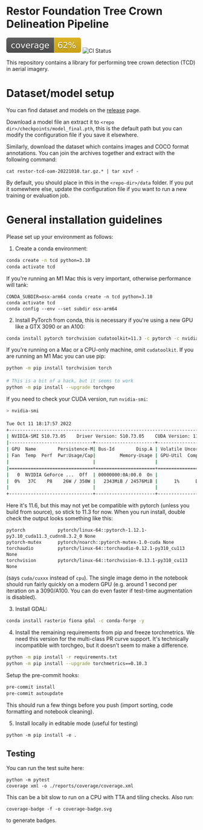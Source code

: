 # Restor Foundation Tree Crown Delineation Pipeline

![Coverage Status](coverage-badge.svg)
![CI Status](https://github.com/Restor-Foundation/tcd-pipeline/actions/workflows/python-test.yml/badge.svg)

This repository contains a library for performing tree crown detection (TCD) in aerial imagery.

# Dataset/model setup

You can find dataset and models on the [release](https://github.com/Restor-Foundation/tcd-pipeline/releases/latest) page.

Download a model file an extract it to `<repo dir>/checkpoints/model_final.pth`, this is the default path but you can modify the configuration file if you save it elsewhere.

Similarly, download the dataset which contains images and COCO format annotations. You can join the archives together and extract with the following command:

```
cat restor-tcd-oam-20221010.tar.gz.* | tar xzvf -
```

By default, you should place in this in the `<repo-dir>/data` folder. If you put it somewhere else, update the configuration file if you want to run a new training or evaluation job.

# General installation guidelines

Please set up your environment as follows:

1. Create a conda environment:

```bash
conda create -n tcd python=3.10
conda activate tcd
```

If you're running an M1 Mac this is very important, otherwise performance will tank:

```
CONDA_SUBDIR=osx-arm64 conda create -n tcd python=3.10
conda activate tcd
conda config --env --set subdir osx-arm64
```

2. Install PyTorch from conda, this is necessary if you're using a new GPU like a GTX 3090 or an A100:

```bash
conda install pytorch torchvision cudatoolkit=11.3 -c pytorch -c nvidia -y
```

If you're running on a Mac or a CPU-only machine, omit `cudatoolkit`. If you are running an M1 Mac you can use pip:

```bash
python -m pip install torchvision torch

# This is a bit of a hack, but it seems to work
python -m pip install --upgrade torchgeo
```

If you need to check your CUDA version, run `nvidia-smi`:

```bash
> nvidia-smi

Tue Oct 11 18:17:57 2022       
+-----------------------------------------------------------------------------+
| NVIDIA-SMI 510.73.05    Driver Version: 510.73.05    CUDA Version: 11.6     |
|-------------------------------+----------------------+----------------------+
| GPU  Name        Persistence-M| Bus-Id        Disp.A | Volatile Uncorr. ECC |
| Fan  Temp  Perf  Pwr:Usage/Cap|         Memory-Usage | GPU-Util  Compute M. |
|                               |                      |               MIG M. |
|===============================+======================+======================|
|   0  NVIDIA GeForce ...  Off  | 00000000:0A:00.0  On |                  N/A |
|  0%   37C    P8    26W / 350W |   2343MiB / 24576MiB |      1%      Default |
|                               |                      |                  N/A |
+-------------------------------+----------------------+----------------------+
```

Here it's 11.6, but this may not yet be compatible with pytorch (unless you build from source), so stick to 11.3 for now. When you run install, double check the output looks something like this:

```
pytorch            pytorch/linux-64::pytorch-1.12.1-py3.10_cuda11.3_cudnn8.3.2_0 None
pytorch-mutex      pytorch/noarch::pytorch-mutex-1.0-cuda None
torchaudio         pytorch/linux-64::torchaudio-0.12.1-py310_cu113 None
torchvision        pytorch/linux-64::torchvision-0.13.1-py310_cu113 None
```

(says `cuda/cuxxx` instead of `cpu`). The single image demo in the notebook should run fairly quickly on a modern GPU (e.g. around 1 second per iteration on a 3090/A100. You can do even faster if test-time augmentation is disabled).

3. Install GDAL:

```bash
conda install rasterio fiona gdal -c conda-forge -y
```

4. Install the remaining requirements from pip and freeze torchmetrics. We need this version for the multi-class PR curve support. It's technically incompatible with torchgeo, but it doesn't seem to make a difference.

```bash
python -m pip install -r requirements.txt
python -m pip install --upgrade torchmetrics==0.10.3
```

Setup the pre-commit hooks:

```bash
pre-commit install
pre-commit autoupdate
```

This should run a few things before you push (import sorting, code formatting and notebook cleaning).

5. Install locally in editable mode (useful for testing)

```
python -m pip install -e .
```

## Testing

You can run the test suite here:

```
python -m pytest
coverage xml -o ./reports/coverage/coverage.xml

```

This can be a bit slow to run on a CPU with TTA and tiling checks. Also run:

```
coverage-badge -f -o coverage-badge.svg
```

to generate badges.